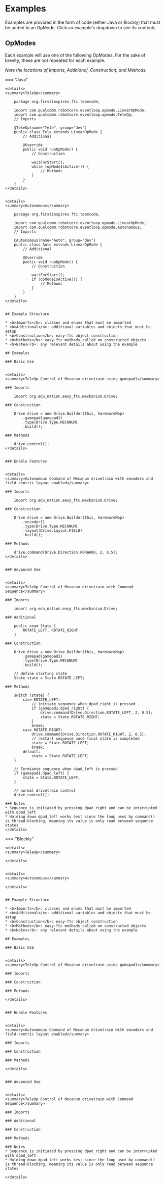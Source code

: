 # Examples
Examples are provided in the form of code (either Java or Blockly) that must be added to an OpMode. Click an example's dropdown to see its contents.

## OpModes
Each example will use one of the following OpModes. For the sake of brevity, these are not repeated for each example.

<i>Note the locations of Imports, Additional, Construction, and Methods.</i>

=== "Java"

    <details>
    <summary>TeleOp</summary>

        package org.firstinspires.ftc.teamcode;

        import com.qualcomm.robotcore.eventloop.opmode.LinearOpMode;
        import com.qualcomm.robotcore.eventloop.opmode.TeleOp;
        // Imports

        @TeleOp(name="Tele", group="dev")
        public class Tele extends LinearOpMode {
            // Additional
        
            @Override
            public void runOpMode() {
                // Construction
                
                waitForStart();
                while (opModeIsActive()) {
                    // Methods
                }
            }
        }
    </details>


    <details>
    <summary>Autonomous</summary>

        package org.firstinspires.ftc.teamcode;

        import com.qualcomm.robotcore.eventloop.opmode.LinearOpMode;
        import com.qualcomm.robotcore.eventloop.opmode.Autonomous;
        // Imports
        
        @Autonomous(name="Auto", group="dev")
        public class Auto extends LinearOpMode {
            // Additional
        
            @Override
            public void runOpMode() {
                // Construction
                
                waitForStart();
                if (opModeIsActive()) {
                    // Methods
                }
            }
        }
    </details>


    ## Example Structure

    * <b>Imports</b>: classes and enums that must be imported
    * <b>Additional</b>: additional variables and objects that must be setup
    * <b>Construction</b>: easy-ftc object construction
    * <b>Methods</b>: easy-ftc methods called on constructed objects
    * <b>Notes</b>: any relevant details about using the example

    ## Examples

    ### Basic Use


    <details>
    <summary>TeleOp Control of Mecanum drivetrain using gamepad1</summary>
    
    ### Imports

        import org.edu_nation.easy_ftc.mechanism.Drive;
        
    ### Construction

        Drive drive = new Drive.Builder(this, hardwareMap)
            .gamepad(gamepad1)
            .type(Drive.Type.MECANUM)
            .build();
    
    ### Methods

        drive.control();
    </details>


    ### Enable Features


    <details>
    <summary>Autonomous Command of Mecanum drivetrain with encoders and field-centric layout enabled</summary>
    
    ### Imports

        import org.edu_nation.easy_ftc.mechanism.Drive;
        
    ### Construction

        Drive drive = new Drive.Builder(this, hardwareMap)
            .encoder()
            .type(Drive.Type.MECANUM)
            .layout(Drive.Layout.FIELD)
            .build();
                    
    ### Methods

        drive.command(Drive.Direction.FORWARD, 2, 0.5);
    </details>


    ### Advanced Use


    <details>
    <summary>TeleOp Control of Mecanum drivetrain with Command Sequence</summary>

    ### Imports

        import org.edu_nation.easy_ftc.mechanism.Drive;

    ### Additional
    
        public enum State {
            ROTATE_LEFT, ROTATE_RIGHT
        }
        
    ### Construction

        Drive drive = new Drive.Builder(this, hardwareMap)
            .gamepad(gamepad1)
            .type(Drive.Type.MECANUM)
            .build();
        
        // define starting state
        State state = State.ROTATE_LEFT;

    ### Methods

        switch (state) {
            case ROTATE_LEFT:
                // initiate sequence when dpad_right is pressed
                if (gamepad1.dpad_right) {
                    drive.command(Drive.Direction.ROTATE_LEFT, 2, 0.5);
                    state = State.ROTATE_RIGHT;
                }
                break;
            case ROTATE_RIGHT:
                drive.command(Drive.Direction.ROTATE_RIGHT, 2, 0.5);
                // restart sequence once final state is completed
                state = State.ROTATE_LEFT;
                break;
            default:
                state = State.ROTATE_LEFT;
        }
        
        // Termiante sequence when dpad_left is pressed
        if (gamepad1.dpad_left) {
            state = State.ROTATE_LEFT;
        }

        // normal drivetrain control
        drive.control();

    ### Notes 
    * Sequence is initiated by pressing dpad_right and can be interrupted with dpad_left
    * Holding down dpad_left works best since the loop used by command() is thread-blocking, meaning its value is only read between sequence states
    </details>


=== "Blockly"


    <details>
    <summary>TeleOp</summary>

    </details>


    <details>
    <summary>Autonomous</summary>

    </details>
    

    ## Example Structure

    * <b>Imports</b>: classes and enums that must be imported
    * <b>Additional</b>: additional variables and objects that must be setup
    * <b>Construction</b>: easy-ftc object construction
    * <b>Methods</b>: easy-ftc methods called on constructed objects
    * <b>Notes</b>: any relevant details about using the example

    ## Examples

    ### Basic Use


    <details>
    <summary>TeleOp Control of Mecanum drivetrain using gamepad1</summary>
    
    ### Imports
        
    ### Construction
    
    ### Methods

    </details>


    ### Enable Features


    <details>
    <summary>Autonomous Command of Mecanum drivetrain with encoders and field-centric layout enabled</summary>
    
    ### Imports
        
    ### Construction
                    
    ### Methods

    </details>


    ### Advanced Use


    <details>
    <summary>TeleOp Control of Mecanum drivetrain with Command Sequence</summary>

    ### Imports

    ### Additional
        
    ### Construction

    ### Methods

    ### Notes 
    * Sequence is initiated by pressing dpad_right and can be interrupted with dpad_left
    * Holding down dpad_left works best since the loop used by command() is thread-blocking, meaning its value is only read between sequence states

    </details>